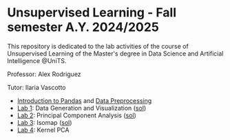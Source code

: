 # Unsupervised Learning - Fall semester A.Y. 2024/2025

This repository is dedicated to the lab activities of the course of Unsupervised Learning of the Master's degree in Data Science and Artificial Intelligence @UniTS. 

Professor: Alex Rodriguez

Tutor: Ilaria Vascotto

- [Introduction to Pandas](https://github.com/ilariavascotto/Unsupervised_Learning_2024/blob/main/Notebooks/Lab0a-IntrotoPandas.ipynb) and [Data Preprocessing](https://github.com/ilariavascotto/Unsupervised_Learning_2024/blob/main/Notebooks/Lab0b-DataPreprocessing.ipynb)
- [Lab 1](https://github.com/ilariavascotto/Unsupervised_Learning_2024/blob/main/Lab1.pdf): Data Generation and Visualization ([sol](https://github.com/ilariavascotto/Unsupervised_Learning_2024/blob/main/Notebooks/Lab1-DataGeneration.ipynb))
- [Lab 2](https://github.com/ilariavascotto/Unsupervised_Learning_2024/blob/main/Lab2.pdf): Principal Component Analysis ([sol](https://github.com/ilariavascotto/Unsupervised_Learning_2024/blob/main/Notebooks/Lab2-PCA.ipynb))
- [Lab 3](https://github.com/ilariavascotto/Unsupervised_Learning_2024/blob/main/Lab3.pdf): Isomap ([sol](https://github.com/ilariavascotto/Unsupervised_Learning_2024/blob/main/Notebooks/Lab3-Isomap.ipynb))
- [Lab 4](https://github.com/ilariavascotto/Unsupervised_Learning_2024/blob/main/Lab4.pdf): Kernel PCA
